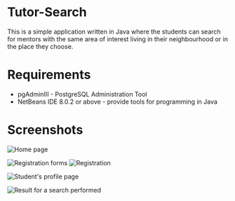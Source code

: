 # Tutor-Search

This is a simple application written in Java where the students can search for mentors with the same area of interest living in their neighbourhood or in the place they choose.

# Requirements

- pgAdminIII - PostgreSQL Administration Tool
- NetBeans IDE 8.0.2 or above - provide tools for programming in Java

# Screenshots

![Home page](https://captanu.files.wordpress.com/2015/05/homepage.png "Home page")

![Registration forms](https://captanu.files.wordpress.com/2015/05/student_registration.png) ![Registration](https://captanu.files.wordpress.com/2015/05/mentor_registration.png "Registration forms")

![Student's profile page](https://captanu.files.wordpress.com/2015/05/student_profile.png "Student's profile page")

![Result for a search performed](https://captanu.files.wordpress.com/2015/05/search_result.png "Result for a search performed")
